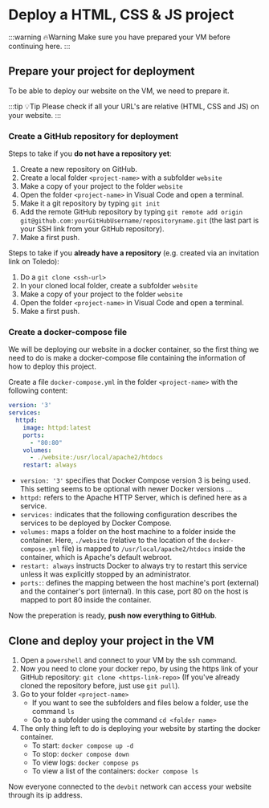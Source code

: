 # Deploy a HTML, CSS & JS project

:::warning 🔥Warning
Make sure you have prepared your VM before continuing here.
:::

## Prepare your project for deployment

To be able to deploy our website on the VM, we need to prepare it.

:::tip 💡Tip
Please check if all your URL's are relative (HTML, CSS and JS) on your website.
:::

### Create a GitHub repository for deployment

Steps to take if you **do not have a repository yet**:

1. Create a new repository on GitHub.
2. Create a local folder `<project-name>` with a subfolder `website`
3. Make a copy of your project to the folder `website`
4. Open the folder `<project-name>` in Visual Code and open a terminal.
5. Make it a git repository by typing `git init`
6. Add the remote GitHub repository by typing `git remote add origin git@github.com:yourGitHubUsername/repositoryname.git` (the last part is your SSH link from your GitHub repository).
7. Make a first push.

Steps to take if you **already have a repository** (e.g. created via an invitation link on Toledo):

1. Do a `git clone <ssh-url>`
2. In your cloned local folder, create a subfolder `website`
3. Make a copy of your project to the folder `website`
4. Open the folder `<project-name>` in Visual Code and open a terminal.
5. Make a first push.

### Create a docker-compose file

We will be deploying our website in a docker container, so the first thing we need to do is make a docker-compose file containing the information of how to deploy this project.

Create a file `docker-compose.yml` in the folder  `<project-name>` with the following content:

``` yaml
version: '3'
services:
  httpd:
    image: httpd:latest
    ports:
      - "80:80"
    volumes:
      - ./website:/usr/local/apache2/htdocs
    restart: always
```
* `version: '3'` specifies that Docker Compose version 3 is being used. This setting seems to be optional with newer Docker versions ...
* `httpd:` refers to the Apache HTTP Server, which is defined here as a service.
* `services:` indicates that the following configuration describes the services to be deployed by Docker Compose.
* `volumes:` maps a folder on the host machine to a folder inside the container. Here, `./website` (relative to the location of the `docker-compose.yml` file) is mapped to `/usr/local/apache2/htdocs` inside the container, which is Apache's default webroot.
* `restart: always` instructs Docker to always try to restart this service unless it was explicitly stopped by an administrator.
* `ports:`: defines the mapping between the host machine's port (external) and the container's port (internal). In this case, port 80 on the host is mapped to port 80 inside the container.

Now the preperation is ready, **push now everything to GitHub**.

## Clone and deploy your project in the VM

1. Open a `powershell` and connect to your VM by the ssh command.
2. Now you need to clone your docker repo, by using the https link of your GitHub repository: `git clone <https-link-repo>` (If you've already cloned the repository before, just use `git pull`).
3. Go to your folder `<project-name>`
   * If you want to see the subfolders and files below a folder, use the command `ls`
   * Go to a subfolder using the command `cd <folder name>`
4. The only thing left to do is deploying your website by starting the docker container.
   * To start: `docker compose up -d`
   * To stop: `docker compose down`
   * To view logs: `docker compose ps`
   * To view a list of the containers: `docker compose ls`

Now everyone connected to the `devbit` network can access your website through its ip address.